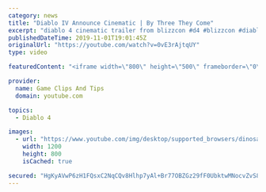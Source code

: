 ```yaml
---
category: news
title: "Diablo IV Announce Cinematic | By Three They Come"
excerpt: "diablo 4 cinematic trailer from blizzcon #d4 #blizzcon #diablo."
publishedDateTime: 2019-11-01T19:01:45Z
originalUrl: "https://youtube.com/watch?v=0vE3rAjtqUY"
type: video

featuredContent: "<iframe width=\"800\" height=\"500\" frameborder=\"0\" src=\"https://www.youtube.com/embed/0vE3rAjtqUY\" allow=\"accelerometer; autoplay; encrypted-media; gyroscope; picture-in-picture\" allowfullscreen></iframe>"

provider:
  name: Game Clips And Tips
  domain: youtube.com

topics:
  - Diablo 4

images:
  - url: "https://www.youtube.com/img/desktop/supported_browsers/dinosaur.png"
    width: 1200
    height: 800
    isCached: true

secured: "HgKyAVwP6zH1FQsxC2NqCQv8Hlhp7yAl+Br77OBZGz29fF0UbktwMNocvZvS8E5qk5tqQMdOZmRVnY8cynwatOZ4sQVwe6Dt1Mjey15O7tFRJd6Sj2A0a+ouhadDy8CEG+JivlW2DIsQVoGvnLIDjiHliWCjC5ndNsiModBPFbI/SZp+e7ihGpMLEhGNxBZWucdLvRVnRSsp6WbdIeQty8lTDwhfJBQpTWvnMsU965MDg0zaWSQqUeeY3eRlo55NZzpQgJ3DAf7u/rUC3i9Xvwz49FsSwKf4bMD1phhagT/hsH9g1YAxXatPgdV+FwjAXXJhDSM+71/8aLXbUu/3aSY7FW3o9J0WBbmb7PeKf2lzjeOI2vFc8dwBK2b4HkbUhm8xIQU0JwaZiD53/LVPXQ==;eohsZTtrL0Biz3r+/tknGg=="
---
```


